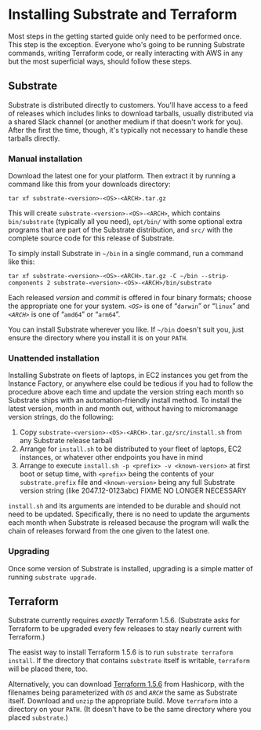 # Installing Substrate and Terraform

Most steps in the getting started guide only need to be performed once. This step is the exception. Everyone who's going to be running Substrate commands, writing Terraform code, or really interacting with AWS in any but the most superficial ways, should follow these steps.

## Substrate

Substrate is distributed directly to customers. You'll have access to a feed of releases which includes links to download tarballs, usually distributed via a shared Slack channel (or another medium if that doesn't work for you). After the first the time, though, it's typically not necessary to handle these tarballs directly.

### Manual installation

Download the latest one for your platform. Then extract it by running a command like this from your downloads directory:

```shell-session
tar xf substrate-<version>-<OS>-<ARCH>.tar.gz
```

This will create `substrate-<version>-<OS>-<ARCH>`, which contains `bin/substrate` (typically all you need), `opt/bin/` with some optional extra programs that are part of the Substrate distribution, and `src/` with the complete source code for this release of Substrate.

To simply install Substrate in `~/bin` in a single command, run a command like this:

```shell-session
tar xf substrate-<version>-<OS>-<ARCH>.tar.gz -C ~/bin --strip-components 2 substrate-<version>-<OS>-<ARCH>/bin/substrate
```

Each released _version_ and _commit_ is offered in four binary formats; choose the appropriate one for your system. _`<OS>`_ is one of “`darwin`” or “`linux`” and _`<ARCH>`_ is one of “`amd64`” or “`arm64`”.

You can install Substrate wherever you like. If `~/bin` doesn't suit you, just ensure the directory where you install it is on your `PATH`.

### Unattended installation

Installing Substrate on fleets of laptops, in EC2 instances you get from the Instance Factory, or anywhere else could be tedious if you had to follow the procedure above each time and update the version string each month so Substrate ships with an automation-friendly install method. To install the latest version, month in and month out, without having to micromanage version strings, do the following:

1. Copy `substrate-<version>-<OS>-<ARCH>.tar.gz/src/install.sh` from any Substrate release tarball
2. Arrange for `install.sh` to be distributed to your fleet of laptops, EC2 instances, or whatever other endpoints you have in mind
3. Arrange to execute `install.sh -p <prefix> -v <known-version>` at first boot or setup time, with `<prefix>` being the contents of your `substrate.prefix` file and `<known-version>` being any full Substrate version string (like 2047.12-0123abc) FIXME NO LONGER NECESSARY

`install.sh` and its arguments are intended to be durable and should not need to be updated. Specifically, there is no need to update the arguments each month when Substrate is released because the program will walk the chain of releases forward from the one given to the latest one.

### Upgrading

Once some version of Substrate is installed, upgrading is a simple matter of running `substrate upgrade`.

## Terraform

Substrate currently requires _exactly_ Terraform 1.5.6. (Substrate asks for Terraform to be upgraded every few releases to stay nearly current with Terraform.)

The easist way to install Terraform 1.5.6 is to run `substrate terraform install`. If the directory that contains `substrate` itself is writable, `terraform` will be placed there, too.

Alternatively, you can download [Terraform 1.5.6](https://releases.hashicorp.com/terraform/1.5.6/) from Hashicorp, with the filenames being parameterized with _`OS`_ and _`ARCH`_ the same as Substrate itself. Download and `unzip` the appropriate build. Move `terraform` into a directory on your `PATH`. (It doesn't have to be the same directory where you placed `substrate`.)
